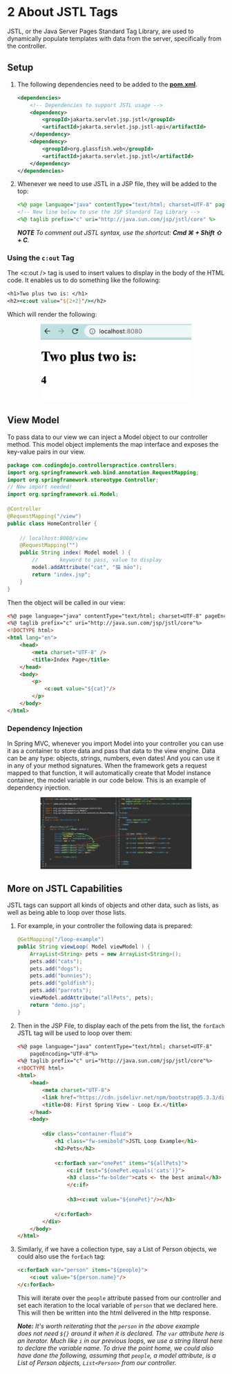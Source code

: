 # 2 About JSTL Tags

JSTL, or the Java Server Pages Standard Tag Library, are used to dynamically populate templates with data from the server, specifically from the controller.

## Setup

1. The following dependencies need to be added to the **[pom.xml](../FirstSpring/pom.xml)**.
    ```xml
    <dependencies>
        <!-- Dependencies to support JSTL usage -->
        <dependency>
            <groupId>jakarta.servlet.jsp.jstl</groupId>
            <artifactId>jakarta.servlet.jsp.jstl-api</artifactId>
        </dependency>
        <dependency>
            <groupId>org.glassfish.web</groupId>
            <artifactId>jakarta.servlet.jsp.jstl</artifactId>
        </dependency>
    </dependencies>
    ```


2. Whenever we need to use JSTL in a JSP file, they will be added to the top:
    ```jsp
    <%@ page language="java" contentType="text/html; charset=UTF-8" pageEncoding="UTF-8"%>
    <!-- New line below to use the JSP Standard Tag Library -->
    <%@ taglib prefix="c" uri="http://java.sun.com/jsp/jstl/core" %>
    ```
    _**NOTE** To comment out JSTL syntax, use the shortcut: **Cmd ⌘ + Shift ⇧ + C**._


### Using the `c:out` Tag

The <c:out /> tag is used to insert values to display in the body of the HTML code. It enables us to do something like the following:
```jsp
<h1>Two plus two is: </h1>
<h2><c:out value="${2+2}"/></h2>
```

Which will render the following:
<div align="center">
   <img src="./imgs/Rendering-with-cout.png" alt="Rendering with `<c:out />` tag" width="350px" height="auto">
</div>


## View Model

To pass data to our view we can inject a Model object to our controller method. This model object implements the map interface and exposes the key-value pairs in our view.

```java
package com.codingdojo.controllerspractice.controllers;
import org.springframework.web.bind.annotation.RequestMapping;
import org.springframework.stereotype.Controller;
// New import needed!
import org.springframework.ui.Model;

@Controller
@RequestMapping("/view")
public class HomeController {
    
    // localhost:8080/view
    @RequestMapping("")
    public String index( Model model ) {
        //       keyword to pass, value to display
        model.addAttribute("cat", "猫 māo");
        return "index.jsp";
    }
}
```

Then the object will be called in our view:
```html
<%@ page language="java" contentType="text/html; charset=UTF-8" pageEncoding="UTF-8"%>
<%@ taglib prefix="c" uri="http://java.sun.com/jsp/jstl/core"%>
<!DOCTYPE html>
<html lang="en">
	<head>
	    <meta charset="UTF-8" />
	    <title>Index Page</title>
	</head>
	<body>
	    <p>
	        <c:out value="${cat}"/>
	    </p>
	</body>
</html>
```

### Dependency Injection

In Spring MVC, whenever you import Model into your controller you can use it as a container to store data and pass that data to the view engine. Data can be any type: objects, strings, numbers, even dates! And you can use it in any of your method signatures. When the framework gets a request mapped to that function, it will automatically create that Model instance container, the model variable in our code below. This is an example of dependency injection.

<div align="center">
   <img src="./imgs/Flow-of-Data.png" alt="Flow of Data" width="350px" height="auto">
</div>

## More on JSTL Capabilities

JSTL tags can support all kinds of objects and other data, such as lists, as well as being able to loop over those lists.

1. For example, in your controller the following data is prepared:
    ```java
    @GetMapping("/loop-example")
    public String viewLoop( Model viewModel ) {
        ArrayList<String> pets = new ArrayList<String>();
        pets.add("cats");
        pets.add("dogs");
        pets.add("bunnies");
        pets.add("goldfish");
        pets.add("parrots");
        viewModel.addAttribute("allPets", pets);
        return "demo.jsp";
    }
    ```

2. Then in the JSP File, to display each of the pets from the list, the `forEach` JSTL tag will be used to loop over them:
    ```html
    <%@ page language="java" contentType="text/html; charset=UTF-8"
        pageEncoding="UTF-8"%>
    <%@ taglib prefix="c" uri="http://java.sun.com/jsp/jstl/core"%>
    <!DOCTYPE html>
    <html>
        <head>
            <meta charset="UTF-8">
            <link href="https://cdn.jsdelivr.net/npm/bootstrap@5.3.3/dist/css/bootstrap.min.css" rel="stylesheet" integrity="sha384-QWTKZyjpPEjISv5WaRU9OFeRpok6YctnYmDr5pNlyT2bRjXh0JMhjY6hW+ALEwIH" crossorigin="anonymous">
            <title>D8: First Spring View - Loop Ex.</title>
        </head>
        <body>
            
            <div class="container-fluid">		
                <h1 class="fw-semibold">JSTL Loop Example</h1>
                <h2>Pets</h2>
                
                <c:forEach var="onePet" items="${allPets}">
                    <c:if test="${onePet.equals('cats')}">
                    <h3 class="fw-bolder">cats <- the best animal</h3>
                    </c:if>
                    
                    <h3><c:out value="${onePet}"/></h3>
                    
                </c:forEach>
            </div>
        </body>
    </html>
    ```

3. Similarly, if we have a collection type, say a List of Person objects, we could also use the `forEach` tag:
    
    ```html
    <c:forEach var="person" items="${people}">
        <c:out value="${person.name}"/>
    </c:forEach>
    ```
    
    This will iterate over the `people` attribute passed from our controller and set each iteration to the local variable of `person` that we declared here. This will then be written into the html delivered in the http response.
    
    _**Note:** It's worth reiterating that the `person` in the above example does *not* need `${}` around it when it is declared. The `var` attribute here is an iterator. Much like `i` in our previous loops, we use a string literal here to declare the variable name. To drive the point home, we could also have done the following, assuming that `people`, a model attribute, is a List of Person objects, `List<Person>` from our controller._
    